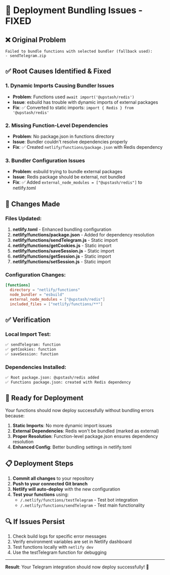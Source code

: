 # 🚀 Deployment Bundling Issues - FIXED

## ❌ Original Problem
```
Failed to bundle functions with selected bundler (fallback used):
- sendTelegram.zip
```

## ✅ Root Causes Identified & Fixed

### 1. **Dynamic Imports Causing Bundler Issues**
- **Problem**: Functions used `await import('@upstash/redis')` 
- **Issue**: esbuild has trouble with dynamic imports of external packages
- **Fix**: ✅ Converted to static imports: `import { Redis } from '@upstash/redis'`

### 2. **Missing Function-Level Dependencies**
- **Problem**: No package.json in functions directory
- **Issue**: Bundler couldn't resolve dependencies properly  
- **Fix**: ✅ Created `netlify/functions/package.json` with Redis dependency

### 3. **Bundler Configuration Issues**
- **Problem**: esbuild trying to bundle external packages
- **Issue**: Redis package should be external, not bundled
- **Fix**: ✅ Added `external_node_modules = ["@upstash/redis"]` to netlify.toml

## 🔧 Changes Made

### Files Updated:
1. **netlify.toml** - Enhanced bundling configuration
2. **netlify/functions/package.json** - Added for dependency resolution
3. **netlify/functions/sendTelegram.js** - Static import
4. **netlify/functions/getCookies.js** - Static import  
5. **netlify/functions/saveSession.js** - Static import
6. **netlify/functions/getSession.js** - Static import
7. **netlify/functions/setSession.js** - Static import

### Configuration Changes:
```toml
[functions]
  directory = "netlify/functions"
  node_bundler = "esbuild"
  external_node_modules = ["@upstash/redis"]
  included_files = ["netlify/functions/**"]
```

## ✅ Verification

### Local Import Test:
```bash
✅ sendTelegram: function
✅ getCookies: function  
✅ saveSession: function
```

### Dependencies Installed:
```bash
✅ Root package.json: @upstash/redis added
✅ Functions package.json: created with Redis dependency
```

## 🚀 Ready for Deployment

Your functions should now deploy successfully without bundling errors because:

1. **Static Imports**: No more dynamic import issues
2. **External Dependencies**: Redis won't be bundled (marked as external)
3. **Proper Resolution**: Function-level package.json ensures dependency resolution
4. **Enhanced Config**: Better bundling settings in netlify.toml

## 📋 Deployment Steps

1. **Commit all changes** to your repository
2. **Push to your connected Git branch** 
3. **Netlify will auto-deploy** with the new configuration
4. **Test your functions** using:
   - `/.netlify/functions/testTelegram` - Test bot integration
   - `/.netlify/functions/sendTelegram` - Test main functionality

## 🔍 If Issues Persist

1. Check build logs for specific error messages
2. Verify environment variables are set in Netlify dashboard
3. Test functions locally with `netlify dev`
4. Use the testTelegram function for debugging

---

**Result**: Your Telegram integration should now deploy successfully! 🎉